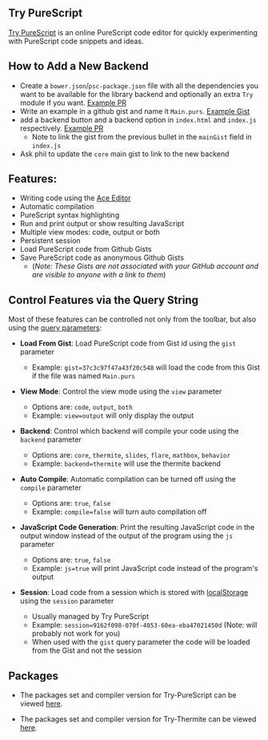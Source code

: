 Try PureScript
--------------

[Try PureScript](https://try.purescript.org) is an online PureScript code editor for quickly experimenting with PureScript code snippets and ideas.

## How to Add a New Backend

- Create a `bower.json`/`psc-package.json` file with all the dependencies you want to be available for the library backend and optionally an extra `Try` module if you want. [Example PR](https://github.com/purescript/trypurescript/pull/84/files)
- Write an example in a github gist and name it `Main.purs`. [Example Gist](https://gist.github.com/ff1e87f0872d2d891e77d209d8f7706d)
- add a backend button and a backend option in `index.html` and `index.js` respectively. [Example PR](https://github.com/purescript/trypurescript/pull/85/files)
    - Note to link the gist from the previous bullet in the `mainGist` field in `index.js`
- Ask phil to update the `core` main gist to link to the new backend


## Features:

- Writing code using the [Ace Editor](http://ace.c9.io)
- Automatic compilation
- PureScript syntax highlighting
- Run and print output or show resulting JavaScript
- Multiple view modes: code, output or both
- Persistent session
- Load PureScript code from Github Gists
- Save PureScript code as anonymous Github Gists
    - (_Note: These Gists are not associated with your GitHub account and are visible to anyone with a link to them_)


## Control Features via the Query String

Most of these features can be controlled not only from the toolbar, but also using the [query parameters](https://en.wikipedia.org/wiki/Query_string):

- **Load From Gist**: Load PureScript code from Gist id using the `gist` parameter
    - Example: `gist=37c3c97f47a43f20c548` will load the code from this Gist if the file was named `Main.purs`

- **View Mode**: Control the view mode using the `view` parameter
    - Options are: `code`, `output`, `both`
    - Example: `view=output` will only display the output

- **Backend**: Control which backend will compile your code using the `backend` parameter
    - Options are: `core`, `thermite`, `slides`, `flare`, `mathbox`, `behavior`
    - Example: `backend=thermite` will use the thermite backend

- **Auto Compile**: Automatic compilation can be turned off using the `compile` parameter
    - Options are: `true`, `false`
    - Example: `compile=false` will turn auto compilation off

- **JavaScript Code Generation**: Print the resulting JavaScript code in the output window instead of the output of the program using the `js` parameter
    - Options are: `true`, `false`
    - Example: `js=true` will print JavaScript code instead of the program's output

- **Session**: Load code from a session which is stored with [localStorage](https://developer.mozilla.org/en-US/docs/Web/API/Window/localStorage) using the `session` parameter
    - Usually managed by Try PureScript
    - Example: `session=9162f098-070f-4053-60ea-eba47021450d` (Note: will probably not work for you)
    - When used with the `gist` query parameter the code will be loaded from the Gist and not the session

## Packages

- The packages set and compiler version for Try-PureScript can be viewed [here](https://github.com/purescript/trypurescript/tree/master/staging/core/psc-package.json).

- The packages set and compiler version for Try-Thermite can be viewed [here](https://github.com/paf31/try-thermite/blob/gh-pages/staging/psc-package.json).


